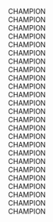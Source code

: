 CHAMPION   
CHAMPION   
CHAMPION   
CHAMPION   
CHAMPION   
CHAMPION   
CHAMPION   
CHAMPION   
CHAMPION   
CHAMPION   
CHAMPION   
CHAMPION   
CHAMPION   
CHAMPION   
CHAMPION   
CHAMPION   
CHAMPION   
CHAMPION   
CHAMPION   
CHAMPION   
CHAMPION   
CHAMPION   
CHAMPION   
CHAMPION   
CHAMPION